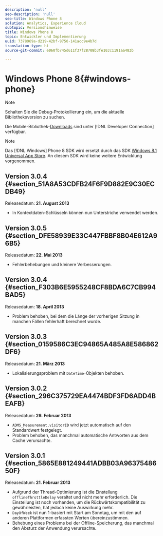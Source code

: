 ```yaml
---
description: 'null'
seo-description: 'null'
seo-title: Windows Phone 8
solution: Analytics, Experience Cloud
subtopic: Versionshinweise
title: Windows Phone 8
topic: Entwickler und Implementierung
uuid: 7378969a-d219-42bf-9750-141acc9e4b7d
translation-type: ht
source-git-commit: e060fb745d611f37f28708b3fe103c1191aa483b

---
```



# Windows Phone 8{#windows-phone}

>[!NOTE]
>
>Schalten Sie die Debug-Protokollierung ein, um die aktuelle Bibliotheksversion zu suchen.

Die Mobile-Bibliothek-[Downloads](https://marketing.adobe.com/developer/de/get-started/mobile/c-measuring-mobile-applications) sind unter [!DNL Developer Connection] verfügbar.

>[!NOTE]
>
>Das [!DNL Windows] Phone 8 SDK wird ersetzt durch das SDK [Windows 8.1 Universal App Store](../appmeasurement-release-notes/c-release-notes-winu.md). An diesem SDK wird keine weitere Entwicklung vorgenommen.

## Version 3.0.4 {#section_51A8A53CDFB24F6F9D882E9C30ECDB49}

Releasedatum: **21. August 2013**

* In Kontextdaten-Schlüsseln können nun Unterstriche verwendet werden.

## Version 3.0.5 {#section_DFE58939E33C447FBBF8B04E612A96B5}

Releasedatum: **22. Mai 2013**

* Fehlerbehebungen und kleinere Verbesserungen.

## Version 3.0.4 {#section_F303B6E5955248CF8BDA6C7CB994BAD5}

Releasedatum: **18. April 2013**

* Problem behoben, bei dem die Länge der vorherigen Sitzung in manchen Fällen fehlerhaft berechnet wurde.

## Version 3.0.3 {#section_0159586C3EC94865A485A8E586862DF6}

Releasedatum: **21. März 2013**

* Lokalisierungsproblem mit `DateTime`-Objekten behoben.

## Version 3.0.2 {#section_296C375729EA4474BDF3FD6ADD4BEAFB}

Releasedatum: **26. Februar 2013**

* `ADMS_Measurement.visitorID` wird jetzt automatisch auf den Standardwert festgelegt.
* Problem behoben, das manchmal automatische Antworten aus dem Cache verursachte.

## Version 3.0.1 {#section_5865E881249441ADBB03A9637548650F}

Releasedatum: **21. Februar 2013**

* Aufgrund der Thread-Optimierung ist die Einstellung `offlineThrottleDelay` veraltet und nicht mehr erforderlich. Die Einstellung ist noch vorhanden, um die Rückwärtskompatibilität zu gewährleisten, hat jedoch keine Auswirkung mehr.
* `DayOfWeek` ist nun 1-basiert mit Start am Sonntag, um mit den auf anderen Plattformen erfassten Werten übereinzustimmen.
* Behebung eines Problems bei der Offline-Speicherung, das manchmal den Absturz der Anwendung verursachte.

